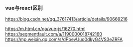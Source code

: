 ### vue与react区别

https://blog.csdn.net/qq_37617413/article/details/90669216

https://m.html.cn/qa/vue-js/16270.html
https://segmentfault.com/a/1190000018742160
https://mp.weixin.qq.com/s/dPoevUuo0dkyG4VS3eZRFA

